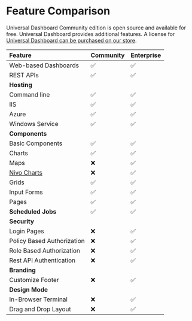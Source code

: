 # Feature Comparison

Universal Dashboard Community edition is open source and available for free. Universal Dashboard provides additional features. A license for [Universal Dashboard can be purchased on our store](https://ironmansoftware.com/product/powershell-universal-dashboard/). 

| Feature | Community | Enterprise |
| :--- | :--- | :--- |
| Web-based Dashboards |  ✅ |  ✅ |
| REST APIs |  ✅ |  ✅ |
| **Hosting** |  |  |
| Command line | ✅ |  ✅ |
| IIS | ✅ | ✅ |
| Azure | ✅ | ✅ |
| Windows Service | ✅ | ✅ |
| **Components** |  |  |
| Basic Components | ✅ | ✅ |
| Charts | ✅ | ✅ |
| Maps | ❌  | ✅ |
| [Nivo Charts](http://nivo.rocks/) | ❌  | ✅ |
| Grids | ✅ | ✅ |
| Input Forms | ✅ | ✅ |
| Pages | ✅ | ✅ |
| **Scheduled Jobs** | ✅ | ✅ |
| **Security** |  |  |
| Login Pages | ❌  | ✅ |
| Policy Based Authorization | ❌  | ✅ |
| Role Based Authorization | ❌  | ✅ |
| Rest API Authentication | ❌  | ✅ |
| **Branding** |  |  |
| Customize Footer | ❌ | ✅ |
| **Design Mode** |  |  |
| In-Browser Terminal | ❌ | ✅ |
| Drag and Drop Layout | ❌ | ✅ |



